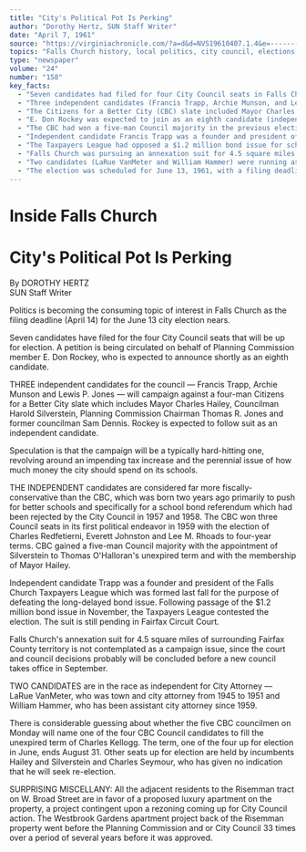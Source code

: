```yaml
---
title: "City's Political Pot Is Perking"
author: "Dorothy Hertz, SUN Staff Writer"
date: "April 7, 1961"
source: "https://virginiachronicle.com/?a=d&d=NVS19610407.1.4&e=-------en-20--1--txt-txIN--------"
topics: "Falls Church history, local politics, city council, elections, Citizens for a Better City, CBC"
type: "newspaper"
volume: "24"
number: "158"
key_facts:
  - "Seven candidates had filed for four City Council seats in Falls Church by April 7, 1961"
  - "Three independent candidates (Francis Trapp, Archie Munson, and Lewis P. Jones) were running against a four-man CBC slate"
  - "The Citizens for a Better City (CBC) slate included Mayor Charles Hailey, Councilman Harold Silverstein, Planning Commission Chairman Thomas R. Jones, and former councilman Sam Dennis"
  - "E. Don Rockey was expected to join as an eighth candidate (independent)"
  - "The CBC had won a five-man Council majority in the previous election cycle"
  - "Independent candidate Francis Trapp was a founder and president of the Falls Church Taxpayers League"
  - "The Taxpayers League had opposed a $1.2 million bond issue for schools that passed in November 1960"
  - "Falls Church was pursuing an annexation suit for 4.5 square miles of surrounding Fairfax County territory"
  - "Two candidates (LaRue VanMeter and William Hammer) were running as independents for City Attorney"
  - "The election was scheduled for June 13, 1961, with a filing deadline of April 14"
---
```


# Inside Falls Church

# City's Political Pot Is Perking

By DOROTHY HERTZ  
SUN Staff Writer

Politics is becoming the consuming topic of interest in Falls Church as the filing deadline (April 14) for the June 13 city election nears.

Seven candidates have filed for the four City Council seats that will be up for election. A petition is being circulated on behalf of Planning Commission member E. Don Rockey, who is expected to announce shortly as an eighth candidate.

THREE independent candidates for the council — Francis Trapp, Archie Munson and Lewis P. Jones — will campaign against a four-man Citizens for a Better City slate which includes Mayor Charles Hailey, Councilman Harold Silverstein, Planning Commission Chairman Thomas R. Jones and former councilman Sam Dennis. Rockey is expected to follow suit as an independent candidate.

Speculation is that the campaign will be a typically hard-hitting one, revolving around an impending tax increase and the perennial issue of how much money the city should spend on its schools.

THE INDEPENDENT candidates are considered far more fiscally-conservative than the CBC, which was born two years ago primarily to push for better schools and specifically for a school bond referendum which had been rejected by the City Council in 1957 and 1958. The CBC won three Council seats in its first political endeavor in 1959 with the election of Charles Redfetierni, Everett Johnston and Lee M. Rhoads to four-year terms. CBC gained a five-man Council majority with the appointment of Silverstein to Thomas O'Halloran's unexpired term and with the membership of Mayor Hailey.

Independent candidate Trapp was a founder and president of the Falls Church Taxpayers League which was formed last fall for the purpose of defeating the long-delayed bond issue. Following passage of the $1.2 million bond issue in November, the Taxpayers League contested the election. The suit is still pending in Fairfax Circuit Court.

Falls Church's annexation suit for 4.5 square miles of surrounding Fairfax County territory is not contemplated as a campaign issue, since the court and council decisions probably will be concluded before a new council takes office in September.

TWO CANDIDATES are in the race as independent for City Attorney — LaRue VanMeter, who was town and city attorney from 1945 to 1951 and William Hammer, who has been assistant city attorney since 1959.

There is considerable guessing about whether the five CBC councilmen on Monday will name one of the four CBC Council candidates to fill the unexpired term of Charles Kellogg. The term, one of the four up for election in June, ends August 31. Other seats up for election are held by incumbents Hailey and Silverstein and Charles Seymour, who has given no indication that he will seek re-election.

SURPRISING MISCELLANY: All the adjacent residents to the Risemman tract on W. Broad Street are in favor of a proposed luxury apartment on the property, a project contingent upon a rezoning coming up for City Council action. The Westbrook Gardens apartment project back of the Risemman property went before the Planning Commission and or City Council 33 times over a period of several years before it was approved. 